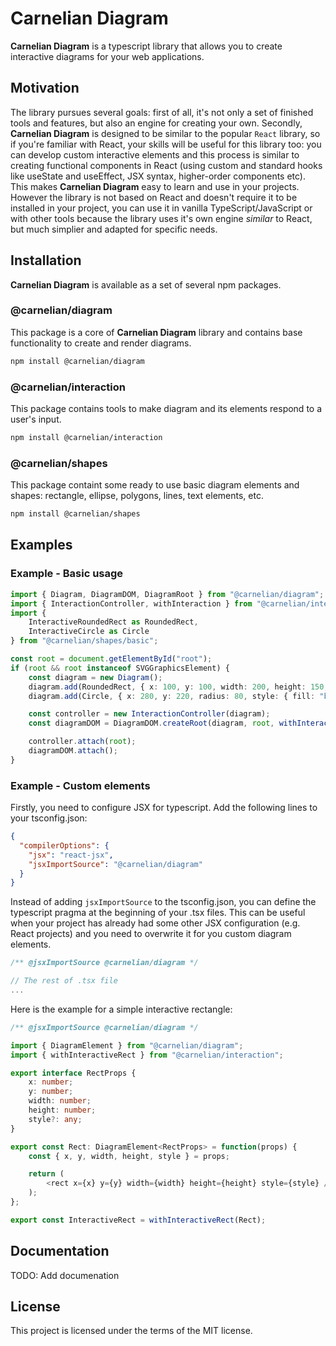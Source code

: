 # Carnelian Diagram
**Carnelian Diagram** is a typescript library that allows you to create interactive diagrams for your web applications.

## Motivation
The library pursues several goals: first of all, it's not only a set of finished tools and features, but also an engine for creating your own. Secondly, **Carnelian Diagram** is designed to be similar to the popular `React` library, so if you're familiar with React, your skills will be useful for this library too: you can develop custom interactive elements and this process is similar to creating functional components in React (using custom and standard hooks like useState and useEffect, JSX syntax, higher-order components etc). This makes **Carnelian Diagram** easy to learn and use in your projects. However the library is not based on React and doesn't require it to be installed in your project, you can use it in vanilla TypeScript/JavaScript or with other tools because the library uses it's own engine *similar* to React, but much simplier and adapted for specific needs.

## Installation

**Carnelian Diagram** is available as a set of several npm packages.

### @carnelian/diagram
This package is a core of **Carnelian Diagram** library and contains base functionality to create and render diagrams.

```sh
npm install @carnelian/diagram
```

### @carnelian/interaction
This package contains tools to make diagram and its elements respond to a user's input.

```sh
npm install @carnelian/interaction
```

### @carnelian/shapes
This package containt some ready to use basic diagram elements and shapes: rectangle, ellipse, polygons, lines, text elements, etc.

```sh
npm install @carnelian/shapes
```

## Examples

### Example - Basic usage

```typescript
import { Diagram, DiagramDOM, DiagramRoot } from "@carnelian/diagram";
import { InteractionController, withInteraction } from "@carnelian/interaction";
import { 
    InteractiveRoundedRect as RoundedRect,
    InteractiveCircle as Circle 
} from "@carnelian/shapes/basic";

const root = document.getElementById("root");
if (root && root instanceof SVGGraphicsElement) {
    const diagram = new Diagram();
    diagram.add(RoundedRect, { x: 100, y: 100, width: 200, height: 150, radius: "25%", style: { fill: "yellow" } });
    diagram.add(Circle, { x: 280, y: 220, radius: 80, style: { fill: "blue" }});

    const controller = new InteractionController(diagram);
    const diagramDOM = DiagramDOM.createRoot(diagram, root, withInteraction(DiagramRoot, controller));

    controller.attach(root);
    diagramDOM.attach();
}
```

### Example - Custom elements

Firstly, you need to configure JSX for typescript. Add the following lines to your tsconfig.json:
```json
{
  "compilerOptions": {
    "jsx": "react-jsx",
    "jsxImportSource": "@carnelian/diagram"
  }
}
```
Instead of adding `jsxImportSource` to the tsconfig.json, you can define the typescript pragma at the beginning of your .tsx files. This can be useful when your project has already had some other JSX configuration (e.g. React projects) and you need to overwrite it for you custom diagram elements.

```typescript
/** @jsxImportSource @carnelian/diagram */

// The rest of .tsx file
...
```

Here is the example for a simple interactive rectangle:
```typescript
/** @jsxImportSource @carnelian/diagram */

import { DiagramElement } from "@carnelian/diagram";
import { withInteractiveRect } from "@carnelian/interaction";

export interface RectProps {
    x: number;
    y: number;
    width: number;
    height: number;
    style?: any;
}

export const Rect: DiagramElement<RectProps> = function(props) {
    const { x, y, width, height, style } = props;

    return (
        <rect x={x} y={y} width={width} height={height} style={style} />
    );
};

export const InteractiveRect = withInteractiveRect(Rect);
```

## Documentation

TODO: Add documenation

## License

This project is licensed under the terms of the MIT license.